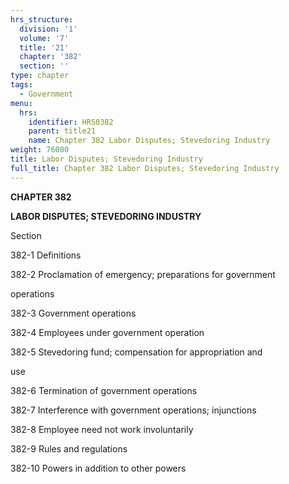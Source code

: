```yaml
---
hrs_structure:
  division: '1'
  volume: '7'
  title: '21'
  chapter: '382'
  section: ''
type: chapter
tags:
  - Government
menu:
  hrs:
    identifier: HRS0382
    parent: title21
    name: Chapter 382 Labor Disputes; Stevedoring Industry
weight: 76000
title: Labor Disputes; Stevedoring Industry
full_title: Chapter 382 Labor Disputes; Stevedoring Industry
---
```

**CHAPTER 382**

**LABOR DISPUTES; STEVEDORING INDUSTRY**

Section

382-1 Definitions

382-2 Proclamation of emergency; preparations for government

operations

382-3 Government operations

382-4 Employees under government operation

382-5 Stevedoring fund; compensation for appropriation and

use

382-6 Termination of government operations

382-7 Interference with government operations; injunctions

382-8 Employee need not work involuntarily

382-9 Rules and regulations

382-10 Powers in addition to other powers